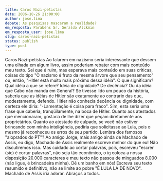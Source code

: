 ```yaml
---
title: Caros Nazi-petistas 
date: 2006-10-26 21:00:00
author: jose.lima
debate: As pesquisas mascaram a realidade?
em_resposta: Parabéns Sr. Geraldo Alckmin
em_resposta_user: jose.lima
slug: caros-nazi-petistas
status: publish 
type: post
---
```


Caros Nazi-petistas
Ao falarem em nazismo seria interessante que dessem uma olhada em algum livro, assim poderiam rebater com mais conteúdo meu texto. Sei que é ruim, mas esperava mais conteúdo em suas críticas, coisas do tipo "O nazismo é fruto da mesma árvore que seu pensamento" ou, então, "Hitler está muito mais próximo dessa idéia". O que significam? Qual idéia a que se refere? Idéia de dignidade? De decência? Ou da idéia que Cabo não manda em General? Se tivesse lido um pouco da história, saberia que as idéias de Hitler são exatamente ao contrário das que, modestamente, defendo. Hitler não conhecia decência ou dignidade, com certeza ele diria: "-Lamentação é coisa para fraco". Sim, esta seria uma frase que caberia, tranqüilamente, na boca de Hitler. 
Quanto aos atestados que mencionaram, gostaria de lhe dizer que peçam diretamente aos proprietários. Quanto ao atestado de culpado, se você não estiver brincando com minha inteligência, pediria que solicitasse ao Lula, pois o mesmo já reconheceu os erros de seu partido. Lembra dos famosos "aloprados do PT"?
Ao amigo Jorge, mais amigo ainda de Machado de Assis, eu digo, Machado de Assis realmente escreve melhor do que eu! Não discutiremos isso. Mas cuidado ao cortar palavras, pois, escreveu "escrer (sic) é cortar palavras", não seja tão econômico, o ig coloca a nossa disposição 20.000 caracteres e meu texto não passou de minguados 8.000 (não ligue, é brincadeira minha). 
Dê um banho em nós! Escreva seu texto resumido e definitivo, não se limite ao pobre "É LULA LÁ DE NOVO". Machado de Assis iria adorar.
Abraços a todos.
